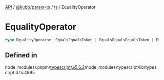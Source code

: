 [API](../../../../../packages.md) / [@kubb/parser-ts](../../../index.md) / [ts](../index.md) / EqualityOperator

# EqualityOperator

```ts
type EqualityOperator: EqualsEqualsToken | EqualsEqualsEqualsToken | ExclamationEqualsEqualsToken | ExclamationEqualsToken;
```

## Defined in

node\_modules/.pnpm/typescript@5.6.2/node\_modules/typescript/lib/typescript.d.ts:4885
